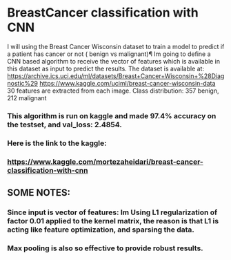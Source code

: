 # BreastCancer classification with CNN
I will using the Breast Cancer Wisconsin dataset to train a
model to predict if a patient has cancer or not ( benign vs malignant)¶
Im going to define a CNN based algorithm to receive the vector of features which is available in this dataset as input to predict the results.
The dataset is available at: https://archive.ics.uci.edu/ml/datasets/Breast+Cancer+Wisconsin+%28Diagnostic%29
https://www.kaggle.com/uciml/breast-cancer-wisconsin-data
30 features are extracted from each image.
Class distribution: 357 benign, 212 malignant
### This algorithm is run on kaggle and made 97.4% accuracy on the testset, and val_loss: 2.4854.
### Here is the link to the kaggle:
### https://www.kaggle.com/mortezaheidari/breast-cancer-classification-with-cnn
## SOME NOTES:
### Since input is vector of features: Im Using L1 regularization of factor 0.01 applied to the kernel matrix, the reason is that L1 is acting like feature optimization, and sparsing the data.
### Max pooling is also so effective to provide robust results.
